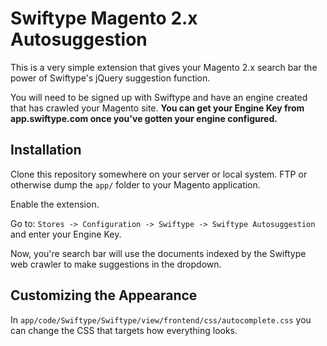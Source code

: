 # Swiftype Magento 2.x Autosuggestion

This is a very simple extension that gives your Magento 2.x search bar the power of Swiftype's jQuery suggestion function.

You will need to be signed up with Swiftype and have an engine created that has crawled your Magento site. **You can get your Engine Key from app.swiftype.com once you've gotten your engine configured.**

## Installation

Clone this repository somewhere on your server or local system. FTP or otherwise dump the `app/` folder to your Magento application.

Enable the extension.

Go to: `Stores -> Configuration -> Swiftype -> Swiftype Autosuggestion` and enter your Engine Key.

Now, you're search bar will use the documents indexed by the Swiftype web crawler to make suggestions in the dropdown.

## Customizing the Appearance

In `app/code/Swiftype/Swiftype/view/frontend/css/autocomplete.css` you can change the CSS that targets how everything looks.
